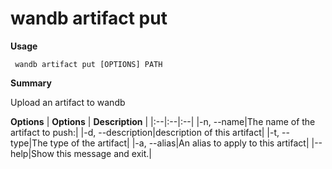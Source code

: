 # wandb artifact put

**Usage**

` wandb artifact put [OPTIONS] PATH`

**Summary**

Upload an artifact to wandb


**Options**
| **Options** | **Description** |
|:--|:--|:--|
|-n, --name|The name of the artifact to push:|
|-d, --description|description of this artifact|
|-t, --type|The type of the artifact|
|-a, --alias|An alias to apply to this artifact|
|--help|Show this message and exit.|


